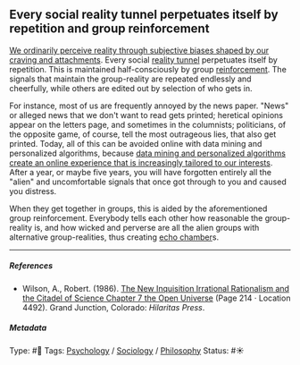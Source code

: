 ## Every social reality tunnel perpetuates itself by repetition and group reinforcement

[We ordinarily perceive reality through subjective biases shaped by our craving and attachments](We%20ordinarily%20perceive%20reality%20through%20subjective%20biases%20shaped%20by%20our%20craving%20and%20attachments.md). Every social [reality tunnel](Reality%20tunnel.md) perpetuates itself by repetition. This is maintained half-consciously by group [reinforcement](Operant%20conditioning.md). The signals that maintain the group-reality are repeated endlessly and cheerfully, while others are edited out by selection of who gets in. 

For instance, most of us are frequently annoyed by the news paper. "News" or alleged news that we don't want to read gets printed; heretical opinions appear on the letters page, and sometimes in the columnists; politicians, of the opposite game, of course, tell the most outrageous lies, that also get printed. Today, all of this can be avoided online with data mining and personalized algorithms, because [data mining and personalized algorithms create an online experience that is increasingly tailored to our interests](Data%20mining%20and%20personalized%20algorithms%20create%20an%20online%20experience%20that%20is%20increasingly%20tailored%20to%20our%20interests.md). After a year, or maybe five years, you will have forgotten entirely all the "alien" and uncomfortable signals that once got through to you and caused you distress.

When they get together in groups, this is aided by the aforementioned group reinforcement. Everybody tells each other how reasonable the group-reality is, and how wicked and perverse are all the alien groups with alternative group-realities, thus creating [echo chamber](Echo%20chamber.md)s. 

---

##### References

* Wilson, A., Robert. (1986). [The New Inquisition Irrational Rationalism and the Citadel of Science Chapter 7 the Open Universe](The%20New%20Inquisition%20Irrational%20Rationalism%20and%20the%20Citadel%20of%20Science%20Chapter%207%20the%20Open%20Universe.md) (Page 214 · Location 4492). Grand Junction, Colorado: *Hilaritas Press*.

##### Metadata

Type: #🔴 
Tags: [Psychology](Psychology.md) / [Sociology](Sociology.md) / [Philosophy](Philosophy.md) 
Status: #☀️ 
